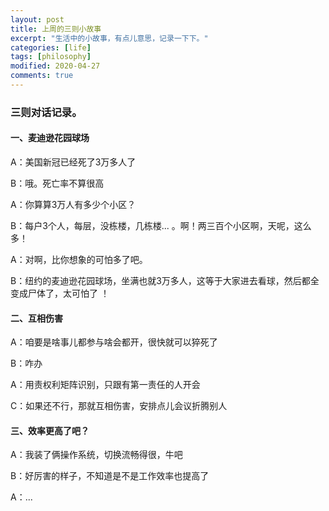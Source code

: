 ```yaml
---
layout: post
title: 上周的三则小故事 
excerpt: "生活中的小故事，有点儿意思，记录一下下。"
categories: [life]
tags: [philosophy]
modified: 2020-04-27
comments: true
---
```


### 三则对话记录。

#### 一、麦迪逊花园球场

A：美国新冠已经死了3万多人了

B：哦。死亡率不算很高

A：你算算3万人有多少个小区？

B：每户3个人，每层，没栋楼，几栋楼... 。啊！两三百个小区啊，天呢，这么多！

A：对啊，比你想象的可怕多了吧。

B：纽约的麦迪逊花园球场，坐满也就3万多人，这等于大家进去看球，然后都全变成尸体了，太可怕了 ！


#### 二、互相伤害

A：咱要是啥事儿都参与啥会都开，很快就可以猝死了

B：咋办

A：用责权利矩阵识别，只跟有第一责任的人开会

C：如果还不行，那就互相伤害，安排点儿会议折腾别人


#### 三、效率更高了吧？

A：我装了俩操作系统，切换流畅得很，牛吧

B：好厉害的样子，不知道是不是工作效率也提高了

A：...
